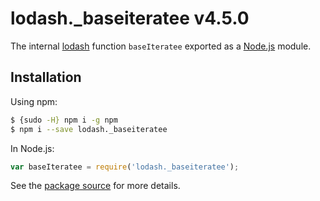 # lodash._baseiteratee v4.5.0

The internal [lodash](https://lodash.com/) function `baseIteratee` exported as a [Node.js](https://nodejs.org/) module.

## Installation

Using npm:
```bash
$ {sudo -H} npm i -g npm
$ npm i --save lodash._baseiteratee
```

In Node.js:
```js
var baseIteratee = require('lodash._baseiteratee');
```

See the [package source](https://github.com/lodash/lodash/blob/4.5.0-npm-packages/lodash._baseiteratee) for more details.
